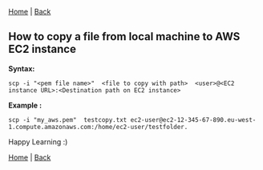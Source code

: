 [Home](https://debbiswal.github.io/Tech-BITE/) \| [Back](https://debbiswal.github.io/Tech-BITE/#aws)  

## How to copy a file from local machine to AWS EC2 instance  

**Syntax:**  
```shell
scp -i "<pem file name>"  <file to copy with path>  <user>@<EC2 instance URL>:<Destination path on EC2 instance>
```  

**Example :**  
```shell
scp -i "my_aws.pem"  testcopy.txt ec2-user@ec2-12-345-67-890.eu-west-1.compute.amazonaws.com:/home/ec2-user/testfolder.
```  

Happy Learning :)  

[Home](https://debbiswal.github.io/Tech-BITE/) \| [Back](https://debbiswal.github.io/Tech-BITE/#aws)  
